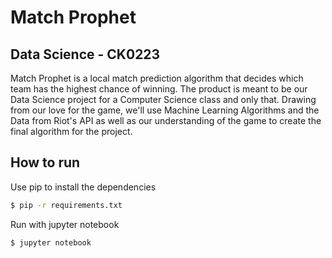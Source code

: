 # Match Prophet

## Data Science - CK0223

Match Prophet is a local match prediction algorithm that decides which team has the highest chance of winning. The product is meant to be our Data Science project for a Computer Science class and only that. Drawing from our love for the game, we'll use Machine Learning Algorithms and the Data from Riot's API as well as our understanding of the game to create the final algorithm for the project. 

## How to run

Use pip to install the dependencies
```sh
$ pip -r requirements.txt
```

Run with jupyter notebook
```sh
$ jupyter notebook
```
